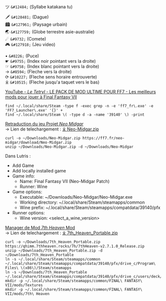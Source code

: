 
ツ `&#12484;` (Syllabe katakana tu)  

🗡 `&#128481;` (Dague)  
🏙 `&#127961;` (Paysage urbain)  
🌏 `&#127759;` (Globe terrestre asie-australie)  
☄ `&#9732;` (Comete)  
🎮 `&#127918;` (Jeu video)  

• `&#8226;` (Puce)  
☛ `&#9755;` (Index noir pointant vers la droite)  
☞ `&#9758;` (Index blanc pointant vers la droite)  
→ `&#8594;` (Fleche vers la droite)  
⟳ `&#10227;` (Fleche sens horaire entrouverte)  
⤓ `&#10515;` (Fleche jusqu'a taquet vers le bas)  


[YouTube - _Le Tetryl_ - LE PACK DE MOD ULTIME POUR FF7 - Les meilleurs mods pour jouer à Final Fantasy VII](https://www.youtube.com/watch?v=0S4_MfVXJAE)  

```
find ~/.local/share/Steam -type f -exec grep -n -e 'ff7_fr\.exe' -e 'FF7_Launcher\.exe' '{}' +
find ~/.local/share/Steam \( -type d -a -name '39140' \) -print
```

[Retraduction du jeu Projet _Neo Midgar_](https://ff7.fr/neo-midgar/)  
→ Lien de telechargement : [⤓ Neo-Midgar.zip](https://ff7.fr/neo-midgar/download/Neo-Midgar.zip)  
```
curl -o ~/Downloads/Neo-Midgar.zip https://ff7.fr/neo-midgar/download/Neo-Midgar.zip
unzip ~/Downloads/Neo-Midgar.zip -d ~/Downloads/Neo-Midgar
```
Dans Lutris :
- Add Game
- Add locally installed game
- Game info:
    - Name: Final Fantasy VII (Neo-Midgar Patch)
    - Runner: Wine
- Game options:
    - Executable: ~/Downloads/Neo-Midgar/Neo-Midgar.exe
    - Working directory: ~/.local/share/Steam/steamapps/common
    - Wine prefix: ~/.local/share/Steam/steamapps/compatdata/39140/pfx
- Runner options:
    - Wine version: <select\_a\_wine\_version>

[Manager de Mod _7th Heaven_ Mod](https://7thheaven.rocks)  
→ Lien de telechargement : [⤓ 7th\_Heaven\_Portable.zip](https://qhimm.7thheaven.rocks/7h/7thHeaven-v2.7.1.0_Release.zip)  
```
curl -o ~/Downloads/7th_Heaven_Portable.zip https://qhimm.7thheaven.rocks/7h/7thHeaven-v2.7.1.0_Release.zip
unzip ~/Downloads/7th_Heaven_Portable.zip -d ~/Downloads/7th_Heaven_Portable
ln -s ~/.local/share/Steam/steamapps/common ~/.local/share/Steam/steamapps/compatdata/39140/pfx/drive_c/Program\ Files\ \(x86\)/Steam/steamapps
ln -s ~/Downloads/7th_Heaven_Portable ~/.local/share/Steam/steamapps/compatdata/39140/pfx/drive_c/users/deck/Documents
mkdir -p ~/.local/share/Steam/steamapps/common/FINAL\ FANTASY\ VII/mods/Textures
mkdir -p ~/.local/share/Steam/steamapps/common/FINAL\ FANTASY\ VII/mods/7th\ Heaven
```

